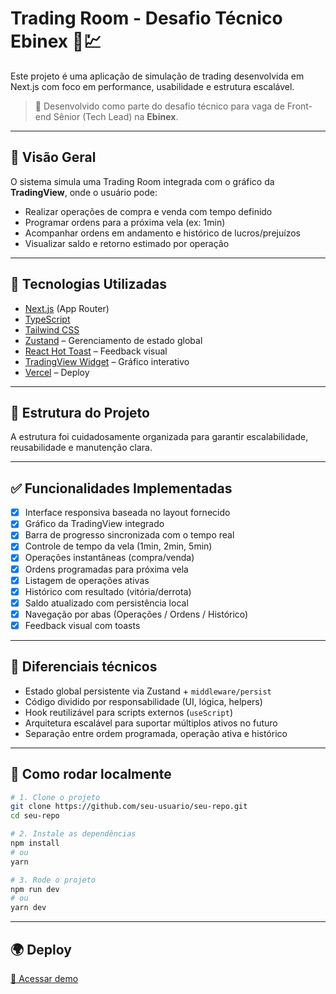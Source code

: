 # Trading Room - Desafio Técnico Ebinex 🧠💹

Este projeto é uma aplicação de simulação de trading desenvolvida em Next.js com foco em performance, usabilidade e estrutura escalável.

> 💼 Desenvolvido como parte do desafio técnico para vaga de Front-end Sênior (Tech Lead) na **Ebinex**.

---

## 🔎 Visão Geral

O sistema simula uma Trading Room integrada com o gráfico da **TradingView**, onde o usuário pode:

- Realizar operações de compra e venda com tempo definido
- Programar ordens para a próxima vela (ex: 1min)
- Acompanhar ordens em andamento e histórico de lucros/prejuízos
- Visualizar saldo e retorno estimado por operação

---

## 🚀 Tecnologias Utilizadas

- [Next.js](https://nextjs.org/) (App Router)
- [TypeScript](https://www.typescriptlang.org/)
- [Tailwind CSS](https://tailwindcss.com/)
- [Zustand](https://zustand-demo.pmnd.rs/) – Gerenciamento de estado global
- [React Hot Toast](https://react-hot-toast.com/) – Feedback visual
- [TradingView Widget](https://www.tradingview.com/widget/) – Gráfico interativo
- [Vercel](https://vercel.com/) – Deploy

---

## 📁 Estrutura do Projeto

A estrutura foi cuidadosamente organizada para garantir escalabilidade, reusabilidade e manutenção clara.


---

## ✅ Funcionalidades Implementadas

- [x] Interface responsiva baseada no layout fornecido
- [x] Gráfico da TradingView integrado
- [x] Barra de progresso sincronizada com o tempo real
- [x] Controle de tempo da vela (1min, 2min, 5min)
- [x] Operações instantâneas (compra/venda)
- [x] Ordens programadas para próxima vela
- [x] Listagem de operações ativas
- [x] Histórico com resultado (vitória/derrota)
- [x] Saldo atualizado com persistência local
- [x] Navegação por abas (Operações / Ordens / Histórico)
- [x] Feedback visual com toasts

---

## 🧠 Diferenciais técnicos

- Estado global persistente via Zustand + `middleware/persist`
- Código dividido por responsabilidade (UI, lógica, helpers)
- Hook reutilizável para scripts externos (`useScript`)
- Arquitetura escalável para suportar múltiplos ativos no futuro
- Separação entre ordem programada, operação ativa e histórico

---

## 🔧 Como rodar localmente

```bash
# 1. Clone o projeto
git clone https://github.com/seu-usuario/seu-repo.git
cd seu-repo

# 2. Instale as dependências
npm install
# ou
yarn

# 3. Rode o projeto
npm run dev
# ou
yarn dev
```

---

## 🌍 Deploy
[🔗 Acessar demo](https://vercel.com/)